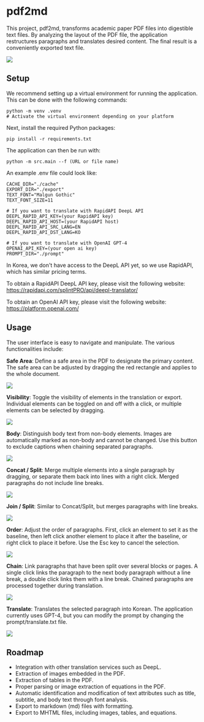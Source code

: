 # pdf2md
This project, pdf2md, transforms academic paper PDF files into digestible text files. By analyzing the layout of the PDF file, the application restructures paragraphs and translates desired content. The final result is a conveniently exported text file.

![](/asset/pdf2md_230607.jpg)

## Setup
We recommend setting up a virtual environment for running the application. This can be done with the following commands:

```
python -m venv .venv
# Activate the virtual environment depending on your platform
```

Next, install the required Python packages:
```
pip install -r requirements.txt
```

The application can then be run with:
```
python -m src.main --f (URL or file name)
```

An example .env file could look like:
```
CACHE_DIR="./cache"
EXPORT_DIR="./export"
TEXT_FONT="Malgun Gothic"
TEXT_FONT_SIZE=11

# If you want to translate with RapidAPI DeepL API
DEEPL_RAPID_API_KEY=(your RapidAPI key)
DEEPL_RAPID_API_HOST=(your RapidAPI host)
DEEPL_RAPID_API_SRC_LANG=EN
DEEPL_RAPID_API_DST_LANG=KO

# If you want to translate with OpenAI GPT-4
OPENAI_API_KEY=(your open ai key)
PROMPT_DIR="./prompt"
```

In Korea, we don't have access to the DeepL API yet, so we use RapidAPI, which has similar pricing terms.

To obtain a RapidAPI DeepL API key, please visit the following website:
https://rapidapi.com/splintPRO/api/deepl-translator/

To obtain an OpenAI API key, please visit the following website:
https://platform.openai.com/

## Usage
The user interface is easy to navigate and manipulate. The various functionalities include:

**Safe Area**: Define a safe area in the PDF to designate the primary content. The safe area can be adjusted by dragging the red rectangle and applies to the whole document.

![](/asset/safearea.gif)

**Visibility**: Toggle the visibility of elements in the translation or export. Individual elements can be toggled on and off with a click, or multiple elements can be selected by dragging.

![](/asset/visibility.gif)

**Body**: Distinguish body text from non-body elements. Images are automatically marked as non-body and cannot be changed. Use this button to exclude captions when chaining separated paragraphs.

![](/asset/body.gif)

**Concat / Split**: Merge multiple elements into a single paragraph by dragging, or separate them back into lines with a right click. Merged paragraphs do not include line breaks.

![](/asset/concat.gif)

**Join / Split**: Similar to Concat/Split, but merges paragraphs with line breaks.

![](/asset/join.gif)

**Order**: Adjust the order of paragraphs. First, click an element to set it as the baseline, then left click another element to place it after the baseline, or right click to place it before. Use the Esc key to cancel the selection.

![](/asset/order.gif)

**Chain**: Link paragraphs that have been split over several blocks or pages. A single click links the paragraph to the next body paragraph without a line break, a double click links them with a line break. Chained paragraphs are processed together during translation.

![](/asset/chain.gif)

**Translate**: Translates the selected paragraph into Korean. The application currently uses GPT-4, but you can modify the prompt by changing the prompt/translate.txt file.

![](/asset/translate.gif)

## Roadmap
- Integration with other translation services such as DeepL.
- Extraction of images embedded in the PDF.
- Extraction of tables in the PDF.
- Proper parsing or image extraction of equations in the PDF.
- Automatic identification and modification of text attributes such as title, subtitle, and body text through font analysis.
- Export to markdown (md) files with formatting.
- Export to MHTML files, including images, tables, and equations.
